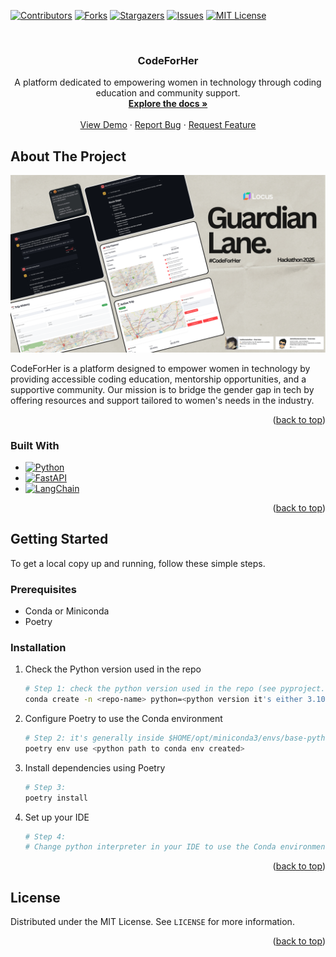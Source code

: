 <a name="readme-top"></a>

[![Contributors][contributors-shield]][contributors-url]
[![Forks][forks-shield]][forks-url]
[![Stargazers][stars-shield]][stars-url]
[![Issues][issues-shield]][issues-url]
[![MIT License][license-shield]][license-url]



<br />
<div align="center">
<h3 align="center">CodeForHer</h3>

  <p align="center">
    A platform dedicated to empowering women in technology through coding education and community support.
    <br />
    <a href="https://github.com/YOUR_USERNAME/CodeForHer-Frontend"><strong>Explore the docs »</strong></a>
    <br />
    <br />
    <a href="YOUR_DEMO_LINK">View Demo</a>
    ·
    <a href="https://github.com/YOUR_USERNAME/CodeForHer-Frontend/issues">Report Bug</a>
    ·
    <a href="https://github.com/YOUR_USERNAME/CodeForHer-Frontend/issues">Request Feature</a>
  </p>
</div>


<!-- ABOUT THE PROJECT -->
## About The Project

[![Product Screenshot][product-screenshot]](YOUR_DEMO_LINK)

CodeForHer is a platform designed to empower women in technology by providing accessible coding education, mentorship opportunities, and a supportive community. Our mission is to bridge the gender gap in tech by offering resources and support tailored to women's needs in the industry.

<p align="right">(<a href="#readme-top">back to top</a>)</p>



### Built With

* [![Python][Python.com]][Python-url]
* [![FastAPI][FastAPI.com]][FastAPI-url]
* [![LangChain][LangChain.com]][LangChain-url]

<p align="right">(<a href="#readme-top">back to top</a>)</p>



<!-- GETTING STARTED -->
## Getting Started

To get a local copy up and running, follow these simple steps.

### Prerequisites

* Conda or Miniconda
* Poetry

### Installation

1. Check the Python version used in the repo
   ```sh
   # Step 1: check the python version used in the repo (see pyproject.toml to find it)
   conda create -n <repo-name> python=<python version it's either 3.10 or 3.11>
   ```

2. Configure Poetry to use the Conda environment
   ```sh
   # Step 2: it's generally inside $HOME/opt/miniconda3/envs/base-python310/bin/python
   poetry env use <python path to conda env created>
   ```

3. Install dependencies using Poetry
   ```sh
   # Step 3:
   poetry install
   ```

4. Set up your IDE
   ```sh
   # Step 4:
   # Change python interpreter in your IDE to use the Conda environment
   ```

<p align="right">(<a href="#readme-top">back to top</a>)</p>


<!-- LICENSE -->
## License

Distributed under the MIT License. See `LICENSE` for more information.

<p align="right">(<a href="#readme-top">back to top</a>)</p>



<!-- MARKDOWN LINKS & IMAGES -->
<!-- https://www.markdownguide.org/basic-syntax/#reference-style-links -->
[contributors-shield]: https://img.shields.io/github/contributors/YOUR_USERNAME/CodeForHer-Frontend.svg?style=for-the-badge
[contributors-url]: https://github.com/YOUR_USERNAME/CodeForHer-Frontend/graphs/contributors
[forks-shield]: https://img.shields.io/github/forks/YOUR_USERNAME/CodeForHer-Frontend.svg?style=for-the-badge
[forks-url]: https://github.com/YOUR_USERNAME/CodeForHer-Frontend/network/members
[stars-shield]: https://img.shields.io/github/stars/YOUR_USERNAME/CodeForHer-Frontend.svg?style=for-the-badge
[stars-url]: https://github.com/YOUR_USERNAME/CodeForHer-Frontend/stargazers
[issues-shield]: https://img.shields.io/github/issues/YOUR_USERNAME/CodeForHer-Frontend.svg?style=for-the-badge
[issues-url]: https://github.com/YOUR_USERNAME/CodeForHer-Frontend/issues
[license-shield]: https://img.shields.io/github/license/YOUR_USERNAME/CodeForHer-Frontend.svg?style=for-the-badge
[license-url]: https://github.com/YOUR_USERNAME/CodeForHer-Frontend/blob/master/LICENSE
[product-screenshot]: codeforher_frontend/assets/Code_For_Her.png
[Python.com]: https://img.shields.io/badge/Python-3776AB?style=for-the-badge&logo=python&logoColor=white
[Python-url]: https://www.python.org/
[FastAPI.com]: https://img.shields.io/badge/FastAPI-009688?style=for-the-badge&logo=fastapi&logoColor=white
[FastAPI-url]: https://fastapi.tiangolo.com/
[LangChain.com]: https://img.shields.io/badge/LangChain-000000?style=for-the-badge&logo=chainlink&logoColor=white
[LangChain-url]: https://python.langchain.com/